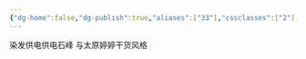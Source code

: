 ```yaml
---
{"dg-home":false,"dg-publish":true,"aliases":["33"],"cssclasses":["2"],"tags":null,"dg-note-icon":"2","permalink":"/采矿技术/重点注意/巷道贯通/","dgPassFrontmatter":true,"noteIcon":"2","created":"2024-06-29T17:18:28.039+08:00","updated":"2024-06-29T17:58:16.126+08:00"}
---
```


染发供电供电石峰
与太原婷婷干货风格